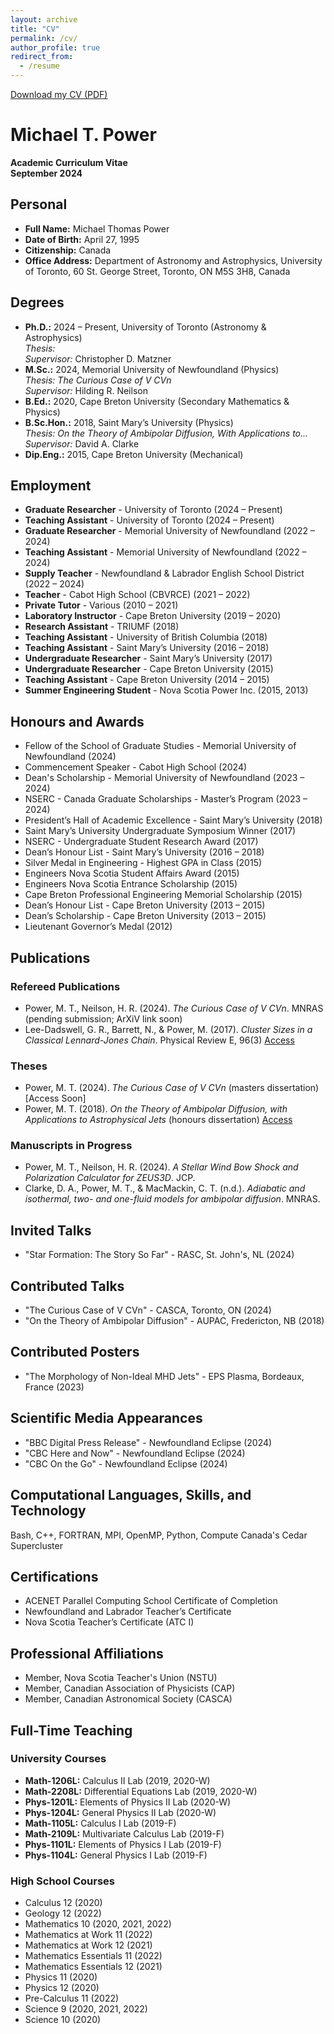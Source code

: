 ```yaml
---
layout: archive
title: "CV"
permalink: /cv/
author_profile: true
redirect_from:
  - /resume
---
```


[Download my CV (PDF)](/assets/Files/CV_Power_Sept2024.pdf)

# Michael T. Power  
**Academic Curriculum Vitae**  
**September 2024**

## Personal
- **Full Name:** Michael Thomas Power  
- **Date of Birth:** April 27, 1995  
- **Citizenship:** Canada  
- **Office Address:** Department of Astronomy and Astrophysics, University of Toronto, 60 St. George Street, Toronto, ON M5S 3H8, Canada

## Degrees
- **Ph.D.:** 2024 – Present, University of Toronto (Astronomy & Astrophysics)  
  *Thesis:*  
  *Supervisor:* Christopher D. Matzner  
- **M.Sc.:** 2024, Memorial University of Newfoundland (Physics)  
  *Thesis:* *The Curious Case of V CVn*  
  *Supervisor:* Hilding R. Neilson  
- **B.Ed.:** 2020, Cape Breton University (Secondary Mathematics & Physics)  
- **B.Sc.Hon.:** 2018, Saint Mary’s University (Physics)  
  *Thesis:* *On the Theory of Ambipolar Diffusion, With Applications to...*  
  *Supervisor:* David A. Clarke  
- **Dip.Eng.:** 2015, Cape Breton University (Mechanical)

## Employment
- **Graduate Researcher** - University of Toronto (2024 – Present)  
- **Teaching Assistant** - University of Toronto (2024 – Present)  
- **Graduate Researcher** - Memorial University of Newfoundland (2022 – 2024)  
- **Teaching Assistant** - Memorial University of Newfoundland (2022 – 2024)  
- **Supply Teacher** - Newfoundland & Labrador English School District (2022 – 2024)  
- **Teacher** - Cabot High School (CBVRCE) (2021 – 2022)  
- **Private Tutor** - Various (2010 – 2021)  
- **Laboratory Instructor** - Cape Breton University (2019 – 2020)  
- **Research Assistant** - TRIUMF (2018)  
- **Teaching Assistant** - University of British Columbia (2018)  
- **Teaching Assistant** - Saint Mary’s University (2016 – 2018)  
- **Undergraduate Researcher** - Saint Mary’s University (2017)  
- **Undergraduate Researcher** - Cape Breton University (2015)  
- **Teaching Assistant** - Cape Breton University (2014 – 2015)  
- **Summer Engineering Student** - Nova Scotia Power Inc. (2015, 2013)

## Honours and Awards
- Fellow of the School of Graduate Studies - Memorial University of Newfoundland (2024)  
- Commencement Speaker - Cabot High School (2024)  
- Dean's Scholarship - Memorial University of Newfoundland (2023 – 2024)  
- NSERC - Canada Graduate Scholarships - Master’s Program (2023 – 2024)  
- President’s Hall of Academic Excellence - Saint Mary’s University (2018)  
- Saint Mary’s University Undergraduate Symposium Winner (2017)  
- NSERC - Undergraduate Student Research Award (2017)  
- Dean’s Honour List - Saint Mary’s University (2016 – 2018)  
- Silver Medal in Engineering - Highest GPA in Class (2015)  
- Engineers Nova Scotia Student Affairs Award (2015)  
- Engineers Nova Scotia Entrance Scholarship (2015)  
- Cape Breton Professional Engineering Memorial Scholarship (2015)  
- Dean’s Honour List - Cape Breton University (2013 – 2015)  
- Dean’s Scholarship - Cape Breton University (2013 – 2015)  
- Lieutenant Governor’s Medal (2012)

## Publications
### Refereed Publications
- Power, M. T., Neilson, H. R. (2024). *The Curious Case of V CVn*. MNRAS (pending submission; ArXiV link soon)
- Lee-Dadswell, G. R., Barrett, N., & Power, M. (2017). *Cluster Sizes in a Classical Lennard-Jones Chain*. Physical Review E, 96(3) [Access](https://journals.aps.org/pre/abstract/10.1103/PhysRevE.96.032144)

### Theses
- Power, M. T. (2024). *The Curious Case of V CVn* (masters dissertation) [Access Soon]
- Power, M. T. (2018). *On the Theory of Ambipolar Diffusion, with Applications to Astrophysical Jets* (honours dissertation) [Access](https://library2.smu.ca/handle/01/27887)

### Manuscripts in Progress
- Power, M. T., Neilson, H. R. (2024). *A Stellar Wind Bow Shock and Polarization Calculator for ZEUS3D*. JCP.
- Clarke, D. A., Power, M. T., & MacMackin, C. T. (n.d.). *Adiabatic and isothermal, two- and one-fluid models for ambipolar diffusion*. MNRAS.

## Invited Talks
- "Star Formation: The Story So Far" - RASC, St. John's, NL (2024)

## Contributed Talks
- "The Curious Case of V CVn" - CASCA, Toronto, ON (2024)
- "On the Theory of Ambipolar Diffusion" - AUPAC, Fredericton, NB (2018)

## Contributed Posters
- "The Morphology of Non-Ideal MHD Jets" - EPS Plasma, Bordeaux, France (2023)

## Scientific Media Appearances
- "BBC Digital Press Release" - Newfoundland Eclipse (2024)
- "CBC Here and Now" - Newfoundland Eclipse (2024)
- "CBC On the Go" - Newfoundland Eclipse (2024)

## Computational Languages, Skills, and Technology
Bash, C++, FORTRAN, MPI, OpenMP, Python, Compute Canada's Cedar Supercluster

## Certifications
- ACENET Parallel Computing School Certificate of Completion
- Newfoundland and Labrador Teacher’s Certificate
- Nova Scotia Teacher’s Certificate (ATC I)

## Professional Affiliations
- Member, Nova Scotia Teacher's Union (NSTU)
- Member, Canadian Association of Physicists (CAP)
- Member, Canadian Astronomical Society (CASCA)

## Full-Time Teaching
### University Courses
- **Math-1206L:** Calculus II Lab (2019, 2020-W)
- **Math-2208L:** Differential Equations Lab (2019, 2020-W)
- **Phys-1201L:** Elements of Physics II Lab (2020-W)
- **Phys-1204L:** General Physics II Lab (2020-W)
- **Math-1105L:** Calculus I Lab (2019-F)
- **Math-2109L:** Multivariate Calculus Lab (2019-F)
- **Phys-1101L:** Elements of Physics I Lab (2019-F)
- **Phys-1104L:** General Physics I Lab (2019-F)

### High School Courses
- Calculus 12 (2020)
- Geology 12 (2022)
- Mathematics 10 (2020, 2021, 2022)
- Mathematics at Work 11 (2022)
- Mathematics at Work 12 (2021)
- Mathematics Essentials 11 (2022)
- Mathematics Essentials 12 (2021)
- Physics 11 (2020)
- Physics 12 (2020)
- Pre-Calculus 11 (2022)
- Science 9 (2020, 2021, 2022)
- Science 10 (2020)